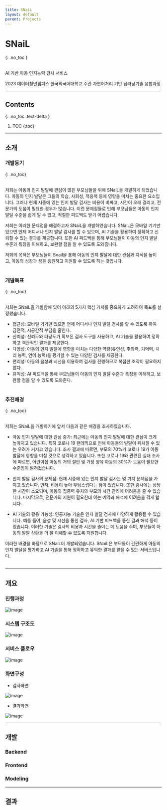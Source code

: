 ```yaml
---
title: SNaiL
layout: default
parent: Projects
---
```


# SNaiL
{: .no_toc }

<br/>
AI 기반 아동 인지능력 검사 서비스

2023 데이터청년캠퍼스 한국외국어대학교 주관 자연어처리 기반 딥러닝기술 융합과정

---

## Contents
{: .no_toc .text-delta }

1. TOC
{:toc}

---

## 소개

### 개발동기
{: .no_toc}

<br/>
저희는 아동의 인지 발달에 관심이 많은 부모님들을 위해 SNaiL을 개발하게 되었습니다. 아동의 인지 발달은 그들의 학습, 사회성, 적응력 등에 영향을 미치는 중요한 요소입니다. 그러나 현재 시중에 있는 인지 발달 검사는 비용이 비싸고, 시간이 오래 걸리고, 전문가의 도움이 필요한 경우가 많습니다. 이런 문제점들로 인해 부모님들은 아동의 인지 발달 수준을 쉽게 알 수 없고, 적절한 피드백도 받기 어렵습니다.

저희는 이러한 문제점을 해결하고자 SNaiL을 개발하였습니다. SNaiL은 모바일 기기만 있으면 언제 어디서나 인지 발달 검사를 할 수 있으며, AI 기술을 활용하여 정확하고 신뢰할 수 있는 결과를 제공합니다. 또한 AI 피드백을 통해 부모님들이 아동의 인지 발달 수준과 특징을 이해하고, 보완할 점을 알 수 있도록 도와줍니다.

저희의 목적은 부모님들이 Snail을 통해 아동의 인지 발달에 대한 관심과 지식을 높이고, 아동의 성장과 꿈을 응원하고 지원할 수 있도록 하는 것입니다.
<br/><br/>

### 개발목표
{: .no_toc}

<br/>
저희는 SNaiL을 개발함에 있어 아래의 5가지 핵심 가치를 중요하게 고려하여 목표를 설정했습니다.

- 접근성: 모바일 기기만 있으면 언제 어디서나 인지 발달 검사를 할 수 있도록 하여 금전적, 시공간적 부담을 줄인다.
- 신뢰성: 신뢰도와 타당도가 확보된 검사 도구를 사용하고, AI 기술을 활용하여 정확하고 객관적인 결과를 제공한다.
- 다양성: 아동의 인지 발달에 영향을 미치는 다양한 역량(유연성, 주의력, 기억력, 처리 능력, 언어 능력)을 평가할 수 있는 다양한 검사를 제공한다.
- 편리성: 아동의 음성과 시선을 이용하여 검사를 진행하므로 복잡한 조작이 필요하지 않다.
- 유익성: AI 피드백을 통해 부모님들이 아동의 인지 발달 수준과 특징을 이해하고, 보완할 점을 알 수 있도록 도와준다.
<br/><br/>

### 추진배경
{: .no_toc}

<br/>
저희는 SNaiL을 개발하기에 앞서 다음과 같은 배경을 조사하였습니다.

- 아동 인지 발달에 대한 관심 증가: 최근에는 아동의 인지 발달에 대한 관심이 크게 높아지고 있습니다. 특히 코로나 19 팬데믹으로 인해 아동들의 발달이 뒤처질 수 있는 우려가 커지고 있습니다. 조사 결과에 따르면, 부모의 70%가 코로나 19가 아동 발달에 영향을 미칠 것으로 생각하고 있습니다. 또한 코로나 19와 관련된 실태 조사에 따르면, 어린이집 아동의 거의 절반 및 가정 양육 아동의 30%가 도움이 필요한 수준임이 밝혀졌습니다.

- 인지 발달 검사의 문제점: 현재 시중에 있는 인지 발달 검사는 몇 가지 문제점을 가지고 있습니다. 먼저, 비용이 높아 부담스럽다는 점이 있습니다. 또한 검사에는 상당한 시간이 소요되며, 아동의 집중력 유지와 부모의 시간 관리에 어려움을 줄 수 있습니다. 마지막으로, 전문가의 지원이 필요한데 이는 예약과 해석에 어려움을 겪게 합니다.

- AI 기술의 활용 가능성: 인공지능 기술은 인지 발달 검사에 다양하게 활용될 수 있습니다. 예를 들어, 음성 및 시선을 통한 검사, AI 기반 피드백을 통한 결과 해석 등이 있습니다. 이러한 기술은 검사의 비용과 시간을 줄이는 데 도움을 주며, 부모들이 아동의 발달 상황을 더 잘 이해할 수 있도록 지원합니다.

이러한 배경을 바탕으로 SNaiL이 개발되었습니다. SNaiL은 부모들이 간편하게 아동의 인지 발달을 평가하고 AI 기술을 통해 정확하고 유익한 결과를 얻을 수 있는 서비스입니다.
<br/><br/>

---

## 개요

### 진행과정
![image](https://github.com/Caphile/Caphile.github.io/assets/47132589/8d5f149b-ec39-4cad-a35e-276b2fdc4333)

### 시스템 구조도
![image](https://github.com/Caphile/Caphile.github.io/assets/47132589/61564222-9178-416e-bae8-9f21d0250a4f)

### 서비스 플로우
![image](https://github.com/Caphile/Caphile.github.io/assets/47132589/dedee876-1911-40a7-8bb5-220d46d56429)

### 화면구성
- 검사화면

![image](https://github.com/Caphile/Caphile.github.io/assets/47132589/a2139e50-4d06-410e-99a3-d86b9c7cbe38)

- 결과화면

![image](https://github.com/Caphile/Caphile.github.io/assets/47132589/9c200c19-c38d-473e-b70e-2405875f7a70)


---

## 개발

### Backend

### Frontend

### Modeling

---

## 결과

